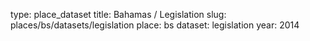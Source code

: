 type: place_dataset
title: Bahamas / Legislation
slug: places/bs/datasets/legislation
place: bs
dataset: legislation
year: 2014
